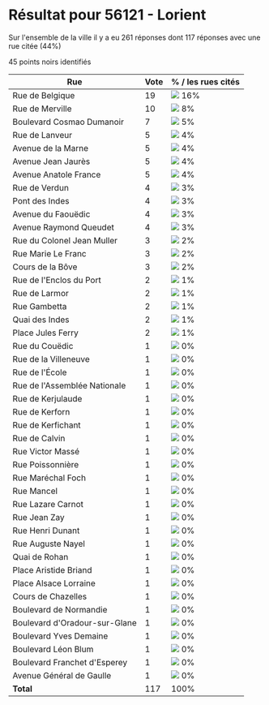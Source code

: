 # Résultat pour 56121 - Lorient

Sur l'ensemble de la ville il y a eu 261 réponses dont 117 réponses avec une rue citée (44%)

45 points noirs identifiés

| Rue | Vote | % / les rues cités|
|-----|------|-------------------|
| Rue de Belgique | 19 | <img src="../../img/bar_16.gif" />&nbsp;16%|
| Rue de Merville | 10 | <img src="../../img/bar_8.gif" />&nbsp;8%|
| Boulevard Cosmao Dumanoir | 7 | <img src="../../img/bar_5.gif" />&nbsp;5%|
| Rue de Lanveur | 5 | <img src="../../img/bar_4.gif" />&nbsp;4%|
| Avenue de la Marne | 5 | <img src="../../img/bar_4.gif" />&nbsp;4%|
| Avenue Jean Jaurès | 5 | <img src="../../img/bar_4.gif" />&nbsp;4%|
| Avenue Anatole France | 5 | <img src="../../img/bar_4.gif" />&nbsp;4%|
| Rue de Verdun | 4 | <img src="../../img/bar_3.gif" />&nbsp;3%|
| Pont des Indes | 4 | <img src="../../img/bar_3.gif" />&nbsp;3%|
| Avenue du Faouëdic | 4 | <img src="../../img/bar_3.gif" />&nbsp;3%|
| Avenue Raymond Queudet | 4 | <img src="../../img/bar_3.gif" />&nbsp;3%|
| Rue du Colonel Jean Muller | 3 | <img src="../../img/bar_2.gif" />&nbsp;2%|
| Rue Marie Le Franc | 3 | <img src="../../img/bar_2.gif" />&nbsp;2%|
| Cours de la Bôve | 3 | <img src="../../img/bar_2.gif" />&nbsp;2%|
| Rue de l'Enclos du Port | 2 | <img src="../../img/bar_1.gif" />&nbsp;1%|
| Rue de Larmor | 2 | <img src="../../img/bar_1.gif" />&nbsp;1%|
| Rue Gambetta | 2 | <img src="../../img/bar_1.gif" />&nbsp;1%|
| Quai des Indes | 2 | <img src="../../img/bar_1.gif" />&nbsp;1%|
| Place Jules Ferry | 2 | <img src="../../img/bar_1.gif" />&nbsp;1%|
| Rue du Couëdic | 1 | <img src="../../img/bar_0.gif" />&nbsp;0%|
| Rue de la Villeneuve | 1 | <img src="../../img/bar_0.gif" />&nbsp;0%|
| Rue de l'École | 1 | <img src="../../img/bar_0.gif" />&nbsp;0%|
| Rue de l'Assemblée Nationale | 1 | <img src="../../img/bar_0.gif" />&nbsp;0%|
| Rue de Kerjulaude | 1 | <img src="../../img/bar_0.gif" />&nbsp;0%|
| Rue de Kerforn | 1 | <img src="../../img/bar_0.gif" />&nbsp;0%|
| Rue de Kerfichant | 1 | <img src="../../img/bar_0.gif" />&nbsp;0%|
| Rue de Calvin | 1 | <img src="../../img/bar_0.gif" />&nbsp;0%|
| Rue Victor Massé | 1 | <img src="../../img/bar_0.gif" />&nbsp;0%|
| Rue Poissonnière | 1 | <img src="../../img/bar_0.gif" />&nbsp;0%|
| Rue Maréchal Foch | 1 | <img src="../../img/bar_0.gif" />&nbsp;0%|
| Rue Mancel | 1 | <img src="../../img/bar_0.gif" />&nbsp;0%|
| Rue Lazare Carnot | 1 | <img src="../../img/bar_0.gif" />&nbsp;0%|
| Rue Jean Zay | 1 | <img src="../../img/bar_0.gif" />&nbsp;0%|
| Rue Henri Dunant | 1 | <img src="../../img/bar_0.gif" />&nbsp;0%|
| Rue Auguste Nayel | 1 | <img src="../../img/bar_0.gif" />&nbsp;0%|
| Quai de Rohan | 1 | <img src="../../img/bar_0.gif" />&nbsp;0%|
| Place Aristide Briand | 1 | <img src="../../img/bar_0.gif" />&nbsp;0%|
| Place Alsace Lorraine | 1 | <img src="../../img/bar_0.gif" />&nbsp;0%|
| Cours de Chazelles | 1 | <img src="../../img/bar_0.gif" />&nbsp;0%|
| Boulevard de Normandie | 1 | <img src="../../img/bar_0.gif" />&nbsp;0%|
| Boulevard d'Oradour-sur-Glane | 1 | <img src="../../img/bar_0.gif" />&nbsp;0%|
| Boulevard Yves Demaine | 1 | <img src="../../img/bar_0.gif" />&nbsp;0%|
| Boulevard Léon Blum | 1 | <img src="../../img/bar_0.gif" />&nbsp;0%|
| Boulevard Franchet d'Esperey | 1 | <img src="../../img/bar_0.gif" />&nbsp;0%|
| Avenue Général de Gaulle | 1 | <img src="../../img/bar_0.gif" />&nbsp;0%|
| **Total** | 117 | 100%|
